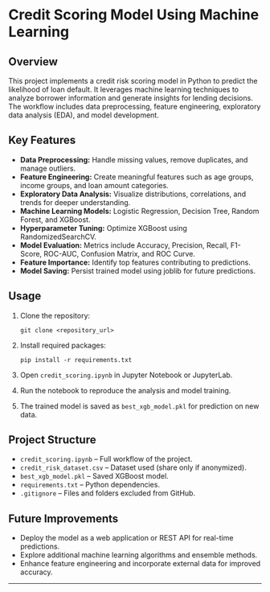 # Credit Scoring Model Using Machine Learning

## Overview

This project implements a credit risk scoring model in Python to predict the likelihood of loan default. It leverages machine learning techniques to analyze borrower information and generate insights for lending decisions. The workflow includes data preprocessing, feature engineering, exploratory data analysis (EDA), and model development.

## Key Features

* **Data Preprocessing:** Handle missing values, remove duplicates, and manage outliers.
* **Feature Engineering:** Create meaningful features such as age groups, income groups, and loan amount categories.
* **Exploratory Data Analysis:** Visualize distributions, correlations, and trends for deeper understanding.
* **Machine Learning Models:** Logistic Regression, Decision Tree, Random Forest, and XGBoost.
* **Hyperparameter Tuning:** Optimize XGBoost using RandomizedSearchCV.
* **Model Evaluation:** Metrics include Accuracy, Precision, Recall, F1-Score, ROC-AUC, Confusion Matrix, and ROC Curve.
* **Feature Importance:** Identify top features contributing to predictions.
* **Model Saving:** Persist trained model using joblib for future predictions.

## Usage

1. Clone the repository:

   ```
   git clone <repository_url>
   ```
2. Install required packages:

   ```
   pip install -r requirements.txt
   ```
3. Open `credit_scoring.ipynb` in Jupyter Notebook or JupyterLab.
4. Run the notebook to reproduce the analysis and model training.
5. The trained model is saved as `best_xgb_model.pkl` for prediction on new data.

## Project Structure

* `credit_scoring.ipynb` – Full workflow of the project.
* `credit_risk_dataset.csv` – Dataset used (share only if anonymized).
* `best_xgb_model.pkl` – Saved XGBoost model.
* `requirements.txt` – Python dependencies.
* `.gitignore` – Files and folders excluded from GitHub.

## Future Improvements

* Deploy the model as a web application or REST API for real-time predictions.
* Explore additional machine learning algorithms and ensemble methods.
* Enhance feature engineering and incorporate external data for improved accuracy.

---
